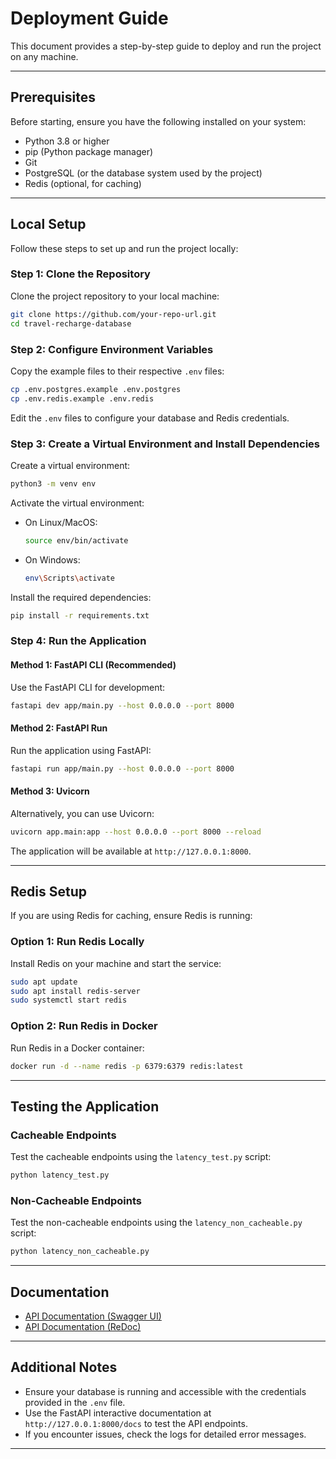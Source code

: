 # Deployment Guide

This document provides a step-by-step guide to deploy and run the project on any machine.

---

## Prerequisites

Before starting, ensure you have the following installed on your system:

- Python 3.8 or higher
- pip (Python package manager)
- Git
- PostgreSQL (or the database system used by the project)
- Redis (optional, for caching)

---

## Local Setup

Follow these steps to set up and run the project locally:

### Step 1: Clone the Repository

Clone the project repository to your local machine:

```bash
git clone https://github.com/your-repo-url.git
cd travel-recharge-database
```

### Step 2: Configure Environment Variables

Copy the example files to their respective `.env` files:

```bash
cp .env.postgres.example .env.postgres
cp .env.redis.example .env.redis
```

Edit the `.env` files to configure your database and Redis credentials.

### Step 3: Create a Virtual Environment and Install Dependencies

Create a virtual environment:

```bash
python3 -m venv env
```

Activate the virtual environment:

- On Linux/MacOS:
  ```bash
  source env/bin/activate
  ```
- On Windows:
  ```bash
  env\Scripts\activate
  ```

Install the required dependencies:

```bash
pip install -r requirements.txt
```

### Step 4: Run the Application

#### Method 1: FastAPI CLI (Recommended)

Use the FastAPI CLI for development:

```bash
fastapi dev app/main.py --host 0.0.0.0 --port 8000
```

#### Method 2: FastAPI Run

Run the application using FastAPI:

```bash
fastapi run app/main.py --host 0.0.0.0 --port 8000
```

#### Method 3: Uvicorn

Alternatively, you can use Uvicorn:

```bash
uvicorn app.main:app --host 0.0.0.0 --port 8000 --reload
```

The application will be available at `http://127.0.0.1:8000`.

---

## Redis Setup

If you are using Redis for caching, ensure Redis is running:

### Option 1: Run Redis Locally

Install Redis on your machine and start the service:

```bash
sudo apt update
sudo apt install redis-server
sudo systemctl start redis
```

### Option 2: Run Redis in Docker

Run Redis in a Docker container:

```bash
docker run -d --name redis -p 6379:6379 redis:latest
```

---

## Testing the Application

### Cacheable Endpoints
Test the cacheable endpoints using the `latency_test.py` script:

```bash
python latency_test.py
```

### Non-Cacheable Endpoints
Test the non-cacheable endpoints using the `latency_non_cacheable.py` script:

```bash
python latency_non_cacheable.py
```

---

## Documentation

- [API Documentation (Swagger UI)](http://127.0.0.1:8000/docs)
- [API Documentation (ReDoc)](http://127.0.0.1:8000/redoc)

---

## Additional Notes

- Ensure your database is running and accessible with the credentials provided in the `.env` file.
- Use the FastAPI interactive documentation at `http://127.0.0.1:8000/docs` to test the API endpoints.
- If you encounter issues, check the logs for detailed error messages.

---
